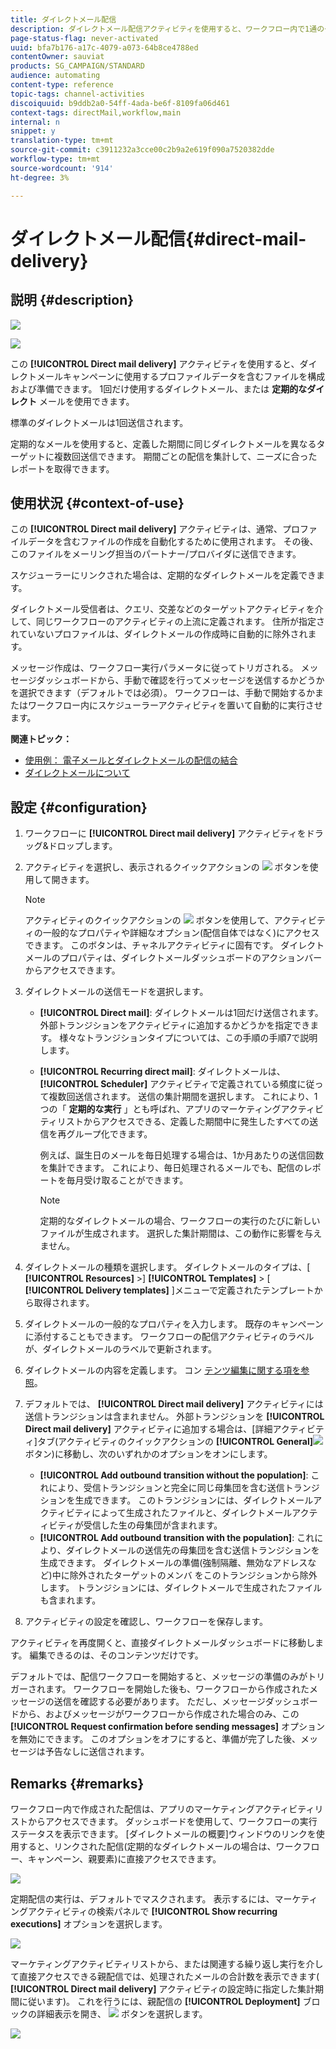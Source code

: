 ```yaml
---
title: ダイレクトメール配信
description: ダイレクトメール配信アクティビティを使用すると、ワークフロー内で1通のダイレクトメールまたは定期的なダイレクトメールを送信するように設定できます。
page-status-flag: never-activated
uuid: bfa7b176-a17c-4079-a073-64b8ce4788ed
contentOwner: sauviat
products: SG_CAMPAIGN/STANDARD
audience: automating
content-type: reference
topic-tags: channel-activities
discoiquuid: b9ddb2a0-54ff-4ada-be6f-8109fa06d461
context-tags: directMail,workflow,main
internal: n
snippet: y
translation-type: tm+mt
source-git-commit: c3911232a3cce00c2b9a2e619f090a7520382dde
workflow-type: tm+mt
source-wordcount: '914'
ht-degree: 3%

---
```



# ダイレクトメール配信{#direct-mail-delivery}

## 説明 {#description}

![](assets/paper.png)

![](assets/recurrentpaper.png)

この **[!UICONTROL Direct mail delivery]** アクティビティを使用すると、ダイレクトメールキャンペーンに使用するプロファイルデータを含むファイルを構成および準備できます。 1回だけ使用するダイレクトメール、または **定期的なダイレクト** メールを使用できます。

標準のダイレクトメールは1回送信されます。

定期的なメールを使用すると、定義した期間に同じダイレクトメールを異なるターゲットに複数回送信できます。 期間ごとの配信を集計して、ニーズに合ったレポートを取得できます。

## 使用状況 {#context-of-use}

この **[!UICONTROL Direct mail delivery]** アクティビティは、通常、プロファイルデータを含むファイルの作成を自動化するために使用されます。 その後、このファイルをメーリング担当のパートナー/プロバイダに送信できます。

スケジューラーにリンクされた場合は、定期的なダイレクトメールを定義できます。

ダイレクトメール受信者は、クエリ、交差などのターゲットアクティビティを介して、同じワークフローのアクティビティの上流に定義されます。 住所が指定されていないプロファイルは、ダイレクトメールの作成時に自動的に除外されます。

メッセージ作成は、ワークフロー実行パラメータに従ってトリガされる。 メッセージダッシュボードから、手動で確認を行ってメッセージを送信するかどうかを選択できます（デフォルトでは必須）。 ワークフローは、手動で開始するかまたはワークフロー内にスケジューラーアクティビティを置いて自動的に実行させます。

**関連トピック：**

* [使用例： 電子メールとダイレクトメールの配信の結合](../../automating/using/coupling-email-direct-mail.md)
* [ダイレクトメールについて](../../channels/using/about-direct-mail.md)

## 設定 {#configuration}

1. ワークフローに **[!UICONTROL Direct mail delivery]** アクティビティをドラッグ&amp;ドロップします。
1. アクティビティを選択し、表示されるクイックアクションの ![](assets/edit_darkgrey-24px.png) ボタンを使用して開きます。

   >[!NOTE]
   >
   >アクティビティのクイックアクションの ![](assets/dlv_activity_params-24px.png) ボタンを使用して、アクティビティの一般的なプロパティや詳細なオプション(配信自体ではなく)にアクセスできます。 このボタンは、チャネルアクティビティに固有です。 ダイレクトメールのプロパティは、ダイレクトメールダッシュボードのアクションバーからアクセスできます。

1. ダイレクトメールの送信モードを選択します。

   * **[!UICONTROL Direct mail]**: ダイレクトメールは1回だけ送信されます。 外部トランジションをアクティビティに追加するかどうかを指定できます。 様々なトランジションタイプについては、この手順の手順7で説明します。
   * **[!UICONTROL Recurring direct mail]**: ダイレクトメールは、 **[!UICONTROL Scheduler]** アクティビティで定義されている頻度に従って複数回送信されます。 送信の集計期間を選択します。 これにより、1つの「 **定期的な実行** 」とも呼ばれ、アプリのマーケティングアクティビティリストからアクセスできる、定義した期間中に発生したすべての送信を再グループ化できます。

      例えば、誕生日のメールを毎日処理する場合は、1か月あたりの送信回数を集計できます。 これにより、毎日処理されるメールでも、配信のレポートを毎月受け取ることができます。

      >[!NOTE]
      >
      >定期的なダイレクトメールの場合、ワークフローの実行のたびに新しいファイルが生成されます。 選択した集計期間は、この動作に影響を与えません。

1. ダイレクトメールの種類を選択します。 ダイレクトメールのタイプは、[ **[!UICONTROL Resources]** >] **[!UICONTROL Templates]** > [ **[!UICONTROL Delivery templates]** ]メニューで定義されたテンプレートから取得されます。
1. ダイレクトメールの一般的なプロパティを入力します。 既存のキャンペーンに添付することもできます。 ワークフローの配信アクティビティのラベルが、ダイレクトメールのラベルで更新されます。
1. ダイレクトメールの内容を定義します。 コン [テンツ編集に関する項を参照](../../designing/using/personalization.md)。
1. デフォルトでは、 **[!UICONTROL Direct mail delivery]** アクティビティには送信トランジションは含まれません。 外部トランジションを **[!UICONTROL Direct mail delivery]** アクティビティに追加する場合は、[詳細アクティビティ]タブ(アクティビティのクイックアクションの **[!UICONTROL General]**![](assets/dlv_activity_params-24px.png) ボタン)に移動し、次のいずれかのオプションをオンにします。

   * **[!UICONTROL Add outbound transition without the population]**: これにより、受信トランジションと完全に同じ母集団を含む送信トランジションを生成できます。 このトランジションには、ダイレクトメールアクティビティによって生成されたファイルと、ダイレクトメールアクティビティが受信した生の母集団が含まれます。
   * **[!UICONTROL Add outbound transition with the population]**: これにより、ダイレクトメールの送信先の母集団を含む送信トランジションを生成できます。 ダイレクトメールの準備(強制隔離、無効なアドレスなど)中に除外されたターゲットのメンバ をこのトランジションから除外します。 トランジションには、ダイレクトメールで生成されたファイルも含まれます。

1. アクティビティの設定を確認し、ワークフローを保存します。

アクティビティを再度開くと、直接ダイレクトメールダッシュボードに移動します。 編集できるのは、そのコンテンツだけです。

デフォルトでは、配信ワークフローを開始すると、メッセージの準備のみがトリガーされます。 ワークフローを開始した後も、ワークフローから作成されたメッセージの送信を確認する必要があります。 ただし、メッセージダッシュボードから、およびメッセージがワークフローから作成された場合のみ、この **[!UICONTROL Request confirmation before sending messages]** オプションを無効にできます。 このオプションをオフにすると、準備が完了した後、メッセージは予告なしに送信されます。

## Remarks {#remarks}

ワークフロー内で作成された配信は、アプリのマーケティングアクティビティリストからアクセスできます。 ダッシュボードを使用して、ワークフローの実行ステータスを表示できます。 [ダイレクトメールの概要]ウィンドウのリンクを使用すると、リンクされた配信(定期的なダイレクトメールの場合は、ワークフロー、キャンペーン、親要素)に直接アクセスできます。

![](assets/wkf_display_parent_elements_direct_mail.png)

定期配信の実行は、デフォルトでマスクされます。 表示するには、マーケティングアクティビティの検索パネルで **[!UICONTROL Show recurring executions]** オプションを選択します。

![](assets/wkf_display_recurrent_executions_direct_mail.png)

マーケティングアクティビティリストから、または関連する繰り返し実行を介して直接アクセスできる親配信では、処理されたメールの合計数を表示できます( **[!UICONTROL Direct mail delivery]** アクティビティの設定時に指定した集計期間に従います)。 これを行うには、親配信の **[!UICONTROL Deployment]** ブロックの詳細表示を開き、 ![](assets/wkf_dlv_detail_button.png) ボタンを選択します。

![](assets/wkf_display_recurrent_executions_3_direct_mail.png)
